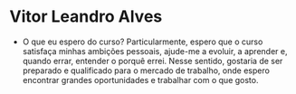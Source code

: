 # Vitor Leandro Alves

- O que eu espero do curso?
 Particularmente, espero que o curso satisfaça minhas ambições pessoais, ajude-me a evoluir, a aprender e, quando errar, entender o porquê errei. Nesse sentido, gostaria de ser preparado e qualificado para o mercado de trabalho, onde espero encontrar grandes oportunidades e trabalhar com o que gosto.

